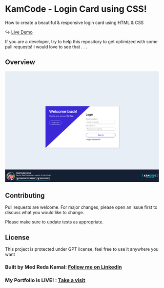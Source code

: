 # KamCode - Login Card using CSS!

How to create a beautiful & responsive login card using HTML & CSS

↪ [Live Demo](https://medredakamal.github.io/km-loginform-css/)

If you are a developer, try to help this repository to get optimized with some pull requests!
I would love to see that . . .

## Overview

![ProjectOverview](https://github.com/medredakamal/km-loginform-css/raw/main/screenshot.png)

## Contributing

Pull requests are welcome. For major changes, please open an issue first to discuss what you would like to change.

Please make sure to update tests as appropriate.

## License

This project is protected under GPT license, feel free to use it anywhere you want

### Built by Med Reda Kamal: [Follow me on LinkedIn](https://linkedin.com/in/medredakamal)

### My Portfolio is LIVE! : [Take a visit](https://medredakamal.dev)
